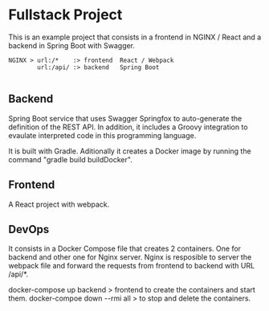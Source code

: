 # Fullstack Project

This is an example project that consists in a frontend in NGINX / React and a backend in Spring Boot with Swagger.
```
NGINX > url:/*    :> frontend  React / Webpack 
        url:/api/ :> backend   Spring Boot
        
```
## Backend

Spring Boot service that uses Swagger Springfox to auto-generate the definition of the REST API.
In addition, it includes a Groovy integration to evaulate interpreted code in this programming language.

It is built with Gradle. Aditionally it creates a Docker image by running the command "gradle build buildDocker".

## Frontend

A React project with webpack.

## DevOps

It consists in a Docker Compose file that creates 2 containers. One for backend and other one for Nginx server.
Nginx is resposible to server the webpack file and forward the requests from frontend to backend with URL /api/*.

docker-compose up backend > frontend to create the containers and start them.
docker-compoe down --rmi all > to stop and delete the containers. 

